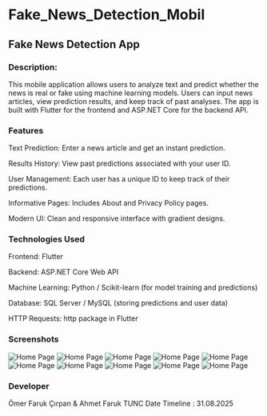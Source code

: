 # Fake_News_Detection_Mobil

## Fake News Detection App

### Description:
This mobile application allows users to analyze text and predict whether the news is real or fake using machine learning models. Users can input news articles, view prediction results, and keep track of past analyses. The app is built with Flutter for the frontend and ASP.NET Core for the backend API.

### Features

Text Prediction: Enter a news article and get an instant prediction.

Results History: View past predictions associated with your user ID.

User Management: Each user has a unique ID to keep track of their predictions.

Informative Pages: Includes About and Privacy Policy pages.

Modern UI: Clean and responsive interface with gradient designs.

### Technologies Used

Frontend: Flutter

Backend: ASP.NET Core Web API

Machine Learning: Python / Scikit-learn (for model training and predictions)

Database: SQL Server / MySQL (storing predictions and user data)

HTTP Requests: http package in Flutter

### Screenshots

![Home Page](https://github.com/AhmetFarukTUNC/Fake_News_Detection_Mobil/blob/main/projectimages/1.png)
![Home Page](https://github.com/AhmetFarukTUNC/Fake_News_Detection_Mobil/blob/main/projectimages/2.png)
![Home Page](https://github.com/AhmetFarukTUNC/Fake_News_Detection_Mobil/blob/main/projectimages/3.png)
![Home Page](https://github.com/AhmetFarukTUNC/Fake_News_Detection_Mobil/blob/main/projectimages/4.png)
![Home Page](https://github.com/AhmetFarukTUNC/Fake_News_Detection_Mobil/blob/main/projectimages/5.png)
![Home Page](https://github.com/AhmetFarukTUNC/Fake_News_Detection_Mobil/blob/main/projectimages/6.png)
![Home Page](https://github.com/AhmetFarukTUNC/Fake_News_Detection_Mobil/blob/main/projectimages/7.png)
![Home Page](https://github.com/AhmetFarukTUNC/Fake_News_Detection_Mobil/blob/main/projectimages/8.png)
![Home Page](https://github.com/AhmetFarukTUNC/Fake_News_Detection_Mobil/blob/main/projectimages/9.png)
![Home Page](https://github.com/AhmetFarukTUNC/Fake_News_Detection_Mobil/blob/main/projectimages/10.png)

### Developer

Ömer Faruk Çırpan & Ahmet Faruk TUNC
Date Timeline : 31.08.2025
